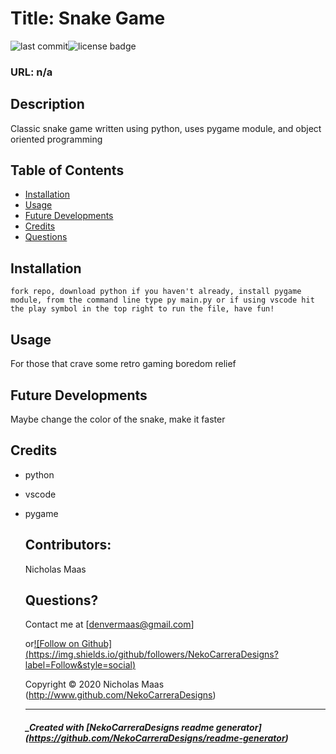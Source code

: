 # Title: Snake Game

![last commit](https://img.shields.io/github/last-commit/NekoCarreraDesigns/snake-game-2022?style=flat-square)![license badge](https://img.shields.io/github/license/NekoCarreraDesigns/snake-game-2022?style=flat-square)

### URL: n/a

## Description

Classic snake game written using python, uses pygame module, and object oriented programming

## Table of Contents

- [Installation](#installation)
- [Usage](#usage)
- [Future Developments](#futureDevelopments)
- [Credits](#credits)
- [Questions](#questions)

## Installation

`fork repo, download python if you haven't already, install pygame module, from the command line type py main.py or if using vscode hit the play symbol in the top right to run the file, have fun!`

## Usage

For those that crave some retro gaming boredom relief

## Future Developments

Maybe change the color of the snake, make it faster

## Credits

- python

- vscode

- pygame

  ## Contributors:

  Nicholas Maas

  ## Questions?

  Contact me at [denvermaas@gmail.com]

  or[![Follow on Github] (https://img.shields.io/github/followers/NekoCarreraDesigns?label=Follow&style=social)](http://www.github.com/NekoCarreraDesigns)

  Copyright © 2020 Nicholas Maas (http://www.github.com/NekoCarreraDesigns)

  ***

  ##### \_Created with [NekoCarreraDesigns readme generator] (https://github.com/NekoCarreraDesigns/readme-generator)
